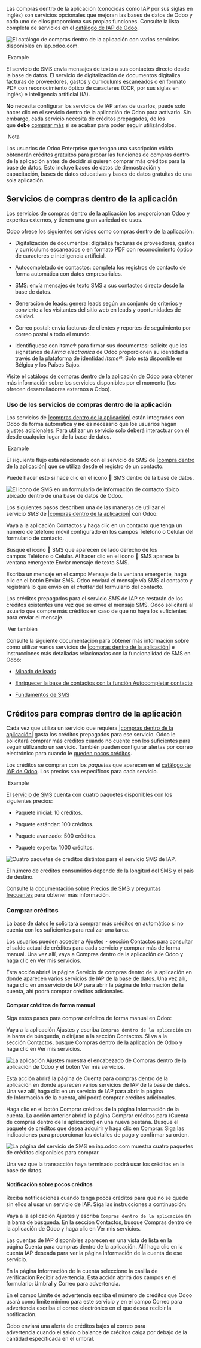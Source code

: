 Las compras dentro de la aplicación (conocidas como IAP por sus siglas en inglés) son servicios opcionales que mejoran las bases de datos de Odoo y cada uno de ellos proporciona sus propias funciones. Consulte la lista completa de servicios en el [catálogo de IAP de Odoo](https://iap.odoo.com/iap/all-in-app-services).

![El catálogo de compras dentro de la aplicación con varios servicios disponibles en iap.odoo.com.](https://www.odoo.com/documentation/17.0/es/_images/iap.png)

 Example

El servicio de SMS envía mensajes de texto a sus contactos directo desde la base de datos. El servicio de digitalización de documentos digitaliza facturas de proveedores, gastos y currículums escaneados o en formato PDF con reconocimiento óptico de caracteres (OCR, por sus siglas en inglés) e inteligencia artificial (IA).

**No** necesita configurar los servicios de IAP antes de usarlos, puede solo hacer clic en el servicio dentro de la aplicación de Odoo para activarlo. Sin embargo, cada servicio necesita de créditos prepagados, de los que **debe** [comprar más](https://www.odoo.com/documentation/17.0/es/applications/essentials/in_app_purchase.html#iap-buying-credits) si se acaban para poder seguir utilizándolos.

 Nota

Los usuarios de Odoo Enterprise que tengan una suscripción válida obtendrán créditos gratuitos para probar las funciones de compras dentro de la aplicación antes de decidir si quieren comprar más créditos para la base de datos. Esto incluye bases de datos de demostración y capacitación, bases de datos educativas y bases de datos gratuitas de una sola aplicación.

## Servicios de compras dentro de la aplicación[](https://www.odoo.com/documentation/17.0/es/applications/essentials/in_app_purchase.html#iap-services "Enlazar permanentemente con este título")

Los servicios de compras dentro de la aplicación los proporcionan Odoo y expertos externos, y tienen una gran variedad de usos.

Odoo ofrece los siguientes servicios como compras dentro de la aplicación:

- Digitalización de documentos: digitaliza facturas de proveedores, gastos y currículums escaneados o en formato PDF con reconocimiento óptico de caracteres e inteligencia artificial.
    
- Autocompletado de contactos: completa los registros de contacto de forma automática con datos empresariales.
    
- SMS: envía mensajes de texto SMS a sus contactos directo desde la base de datos.
    
- Generación de leads: genera leads según un conjunto de criterios y convierte a los visitantes del sitio web en leads y oportunidades de calidad.
    
- Correo postal: envía facturas de clientes y reportes de seguimiento por correo postal a todo el mundo.
    
- Identifíquese con itsme®️ para firmar sus documentos: solicite que los signatarios de _Firma electrónica_ de Odoo proporcionen su identidad a través de la plataforma de identidad _itsme‍®_. Solo está disponible en Bélgica y los Países Bajos.
    

Visite el [catálogo de compras dentro de la aplicación de Odoo](https://iap.odoo.com/iap/all-in-app-services) para obtener más información sobre los servicios disponibles por el momento (los ofrecen desarrolladores externos a Odoo).

### Uso de los servicios de compras dentro de la aplicación[](https://www.odoo.com/documentation/17.0/es/applications/essentials/in_app_purchase.html#use-iap-services "Enlazar permanentemente con este título")

Los servicios de [|compras dentro de la aplicación|](https://www.odoo.com/documentation/17.0/es/applications/essentials/in_app_purchase.html#id3) están integrados con Odoo de forma automática y **no** es necesario que los usuarios hagan ajustes adicionales. Para utilizar un servicio solo deberá interactuar con él desde cualquier lugar de la base de datos.

 Example

El siguiente flujo está relacionado con el servicio de _SMS_ de [|compra dentro de la aplicación|](https://www.odoo.com/documentation/17.0/es/applications/essentials/in_app_purchase.html#id5) que se utiliza desde el registro de un contacto.

Puede hacer esto si hace clic en el icono 📱 SMS dentro de la base de datos.

![El icono de SMS en un formulario de información de contacto típico ubicado dentro de una base de datos de Odoo.](https://www.odoo.com/documentation/17.0/es/_images/sms-icon.png)

Los siguientes pasos describen una de las maneras de utilizar el servicio _SMS_ de [|compras dentro de la aplicación|](https://www.odoo.com/documentation/17.0/es/applications/essentials/in_app_purchase.html#id7) con Odoo:

Vaya a la aplicación Contactos y haga clic en un contacto que tenga un número de teléfono móvil configurado en los campos Teléfono o Celular del formulario de contacto.

Busque el icono 📱 SMS que aparecen de lado derecho de los campos Teléfono o Celular. Al hacer clic en el icono 📱 SMS aparece la ventana emergente Enviar mensaje de texto SMS.

Escriba un mensaje en el campo Mensaje de la ventana emergente, haga clic en el botón Enviar SMS. Odoo enviará el mensaje vía SMS al contacto y registrará lo que envió en el _chatter_ del formulario del contacto.

Los créditos prepagados para el servicio _SMS_ de IAP se restarán de los créditos existentes una vez que se envíe el mensaje SMS. Odoo solicitará al usuario que compre más créditos en caso de que no haya los suficientes para enviar el mensaje.

 Ver también

Consulte la siguiente documentación para obtener más información sobre cómo utilizar varios servicios de [|compras dentro de la aplicación|](https://www.odoo.com/documentation/17.0/es/applications/essentials/in_app_purchase.html#id9) e instrucciones más detalladas relacionadas con la funcionalidad de SMS en Odoo:

- [Minado de leads](https://www.odoo.com/documentation/17.0/es/applications/sales/crm/acquire_leads/lead_mining.html)
    
- [Enriquecer la base de contactos con la función Autocompletar contacto](https://www.odoo.com/documentation/17.0/es/applications/sales/crm/optimize/partner_autocomplete.html)
    
- [Fundamentos de SMS](https://www.odoo.com/documentation/17.0/es/applications/marketing/sms_marketing/essentials/sms_essentials.html)
    

## Créditos para compras dentro de la aplicación[](https://www.odoo.com/documentation/17.0/es/applications/essentials/in_app_purchase.html#iap-credits "Enlazar permanentemente con este título")

Cada vez que utiliza un servicio que requiera [|compras dentro de la aplicación|](https://www.odoo.com/documentation/17.0/es/applications/essentials/in_app_purchase.html#id11) gasta los créditos prepagados para ese servicio. Odoo le solicitará comprar más créditos cuando no cuente con los suficientes para seguir utilizando un servicio. También pueden configurar alertas por correo electrónico para cuando le [queden pocos créditos](https://www.odoo.com/documentation/17.0/es/applications/essentials/in_app_purchase.html#in-app-purchase-low-credits).

Los créditos se compran con los _paquetes_ que aparecen en el [catálogo de IAP de Odoo](https://iap.odoo.com/iap/all-in-app-services). Los precios son específicos para cada servicio.

 Example

El [servicio de SMS](https://iap.odoo.com/iap/in-app-services/1) cuenta con cuatro paquetes disponibles con los siguientes precios:

- Paquete inicial: 10 créditos.
    
- Paquete estándar: 100 créditos.
    
- Paquete avanzado: 500 créditos.
    
- Paquete experto: 1000 créditos.
    

![Cuatro paquetes de créditos distintos para el servicio SMS de IAP.](https://www.odoo.com/documentation/17.0/es/_images/packs.png)

El número de créditos consumidos depende de la longitud del SMS y el país de destino.

Consulte la documentación sobre [Precios de SMS y preguntas frecuentes](https://www.odoo.com/documentation/17.0/es/applications/marketing/sms_marketing/pricing/pricing_and_faq.html) para obtener más información.

### Comprar créditos[](https://www.odoo.com/documentation/17.0/es/applications/essentials/in_app_purchase.html#buy-credits "Enlazar permanentemente con este título")

La base de datos le solicitará comprar más créditos en automático si no cuenta con los suficientes para realizar una tarea.

Los usuarios pueden acceder a Ajustes ‣ sección Contactos para consultar el saldo actual de créditos para cada servicio y comprar más de forma manual. Una vez allí, vaya a Compras dentro de la aplicación de Odoo y haga clic en Ver mis servicios.

Esta acción abrirá la página Servicio de compras dentro de la aplicación en donde aparecen varios servicios de IAP de la base de datos. Una vez allí, haga clic en un servicio de IAP para abrir la página de Información de la cuenta, ahí podrá comprar créditos adicionales.

#### Comprar créditos de forma manual[](https://www.odoo.com/documentation/17.0/es/applications/essentials/in_app_purchase.html#manually-buy-credits "Enlazar permanentemente con este título")

Siga estos pasos para comprar créditos de forma manual en Odoo:

Vaya a la aplicación Ajustes y escriba `Compras dentro de la aplicación` en la barra de búsqueda, o diríjase a la sección Contactos. Si va a la sección Contactos, busque Compras dentro de la aplicación de Odoo y haga clic en Ver mis servicios.

![La aplicación Ajustes muestra el encabezado de Compras dentro de la aplicación de Odoo y el botón Ver mis servicios.](https://www.odoo.com/documentation/17.0/es/_images/view-services.png)

Esta acción abrirá la página de Cuenta para compras dentro de la aplicación en donde aparecen varios servicios de IAP de la base de datos. Una vez allí, haga clic en un servicio de IAP para abrir la página de Información de la cuenta, ahí podrá comprar créditos adicionales.

Haga clic en el botón Comprar créditos de la página Información de la cuenta. La acción anterior abrirá la página Comprar créditos para (Cuenta de compras dentro de la aplicación) en una nueva pestaña. Busque el paquete de créditos que desea adquirir y haga clic en Comprar. Siga las indicaciones para proporcionar los detalles de pago y confirmar su orden.

![La página del servicio de SMS en iap.odoo.com muestra cuatro paquetes de créditos disponibles para comprar.](https://www.odoo.com/documentation/17.0/es/_images/buy-pack.png)

Una vez que la transacción haya terminado podrá usar los créditos en la base de datos.

#### Notificación sobre pocos créditos[](https://www.odoo.com/documentation/17.0/es/applications/essentials/in_app_purchase.html#low-credit-notification "Enlazar permanentemente con este título")

Reciba notificaciones cuando tenga pocos créditos para que no se quede sin ellos al usar un servicio de IAP. Siga las instrucciones a continuación:

Vaya a la aplicación Ajustes y escriba `Compras dentro de la aplicación` en la barra de búsqueda. En la sección Contactos, busque Compras dentro de la aplicación de Odoo y haga clic en Ver mis servicios.

Las cuentas de IAP disponibles aparecen en una vista de lista en la página Cuenta para compras dentro de la aplicación. Allí haga clic en la cuenta IAP deseada para ver la página Información de la cuenta de ese servicio.

En la página Información de la cuenta seleccione la casilla de verificación Recibir advertencia. Esta acción abrirá dos campos en el formulario: Umbral y Correo para advertencia.

En el campo Límite de advertencia escriba el número de créditos que Odoo usará como límite mínimo para este servicio y en el campo Correo para advertencia escriba el correo electrónico en el que desea recibir la notificación.

Odoo enviará una alerta de créditos bajos al correo para advertencia cuando el saldo o balance de créditos caiga por debajo de la cantidad especificada en el umbral.